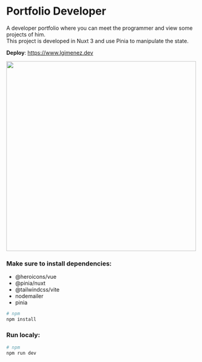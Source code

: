 
# Portfolio Developer

A developer portfolio where you can meet the programmer and view some projects of him.<br/>
This project is developed in Nuxt 3 and use Pinia to manipulate the state.

**Deploy**: https://www.lgimenez.dev


<img src="https://github.com/user-attachments/assets/4fc1db59-7bda-4d4a-b81b-a1b23f9aa8c9" height="500px" />


### Make sure to install dependencies:
- @heroicons/vue
- @pinia/nuxt
- @tailwindcss/vite
- nodemailer
- pinia

```bash
# npm
npm install
```

### Run localy:
```bash
# npm
npm run dev
```


